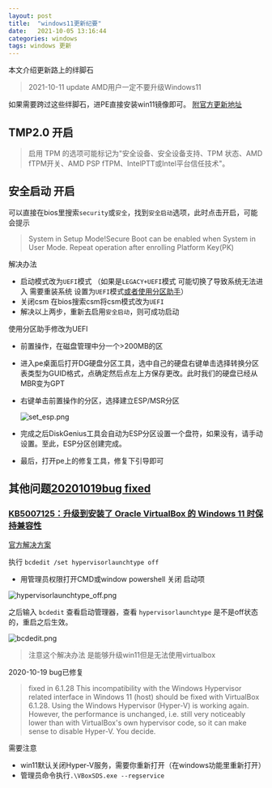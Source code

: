 ```yaml
---
layout: post
title:  "windows11更新纪要"
date:   2021-10-05 13:16:44
categories: windows
tags: windows 更新
---
```




本文介绍更新路上的绊脚石

> 2021-10-11 update AMD用户一定不要升级Windows11

如果需要跨过这些绊脚石，进PE直接安装win11镜像即可。
[附官方更新地址](https://www.microsoft.com/zh-cn/software-download/windows11)

## TMP2.0 开启

> 启用 TPM 的选项可能标记为"安全设备、安全设备支持、TPM 状态、AMD fTPM开关、AMD PSP fTPM、IntelPTT或Intel平台信任技术"。

## 安全启动 开启

可以直接在bios里搜索`security`或`安全`，找到`安全启动`选项，此时点击开启，可能会提示

> System in Setup Mode!Secure Boot can be enabled when System in User Mode. Repeat operation after enrolling Platform Key(PK)

解决办法

* 启动模式改为`UEFI`模式 （如果是`LEGACY+UEFI`模式 可能切换了导致系统无法进入 需要重装系统 设置为`UEFI`模式[或者使用分区助手](#dg_op)）
* 关闭csm 在bios搜索csm将csm模式改为`UEFI`
* 解决以上两步，重新去启用`安全启动`，则可成功启动


<span id="dg_op">使用分区助手修改为UEFI</span>
* 前置操作，在磁盘管理中分一个>200MB的区
* 进入pe桌面后打开DG硬盘分区工具，选中自己的硬盘右键单击选择转换分区表类型为GUID格式，点确定然后点左上方保存更改。此时我们的硬盘已经从MBR变为GPT
* 右键单击前置操作的分区，选择建立ESP/MSR分区

  ![set_esp.png](https://i.loli.net/2021/10/07/xmoZ9JuesbIWTgN.png)
* 完成之后DiskGenius工具会自动为ESP分区设置一个盘符，如果没有，请手动设置。至此，ESP分区创建完成。
* 最后，打开pe上的修复工具，修复下引导即可


## 其他问题[20201019bug fixed](#fixed20536)

### [KB5007125：升级到安装了 Oracle VirtualBox 的 Windows 11 时保持兼容性](https://support.microsoft.com/zh-cn/topic/kb5007125-%E5%8D%87%E7%BA%A7%E5%88%B0%E5%AE%89%E8%A3%85%E4%BA%86-oracle-virtualbox-%E7%9A%84-windows-11-%E6%97%B6%E4%BF%9D%E6%8C%81%E5%85%BC%E5%AE%B9%E6%80%A7-ea84b50c-77f5-473c-99a8-81c2b7b53d35)

[官方解决方案](https://www.virtualbox.org/ticket/20536)

执行 `bcdedit /set hypervisorlaunchtype off`

* 用管理员权限打开CMD或window powershell 关闭 启动项

![hypervisorlaunchtype_off.png](https://i.loli.net/2021/10/11/K7sOnQZbuvaqBic.png)

之后输入 `bcdedit` 查看启动管理器，查看 `hypervisorlaunchtype` 是不是off状态的，重启之后生效。

![bcdedit.png](https://i.loli.net/2021/10/11/T4vshnFbzEkf5Oj.png)

> 注意这个解决办法 是能够升级win11但是无法使用virtualbox


<span id="fixed20536">2020-10-19 bug已修复</span>
> fixed in 6.1.28
> This incompatibility with the Windows Hypervisor related interface in Windows 11 (host) should be fixed with VirtualBox 6.1.28.
> Using the Windows Hypervisor (Hyper-V) is working again. However, the performance is unchanged, i.e. still very noticeably lower than with VirtualBox's own hypervisor code, so it can make sense to disable Hyper-V. You decide.

需要注意
- win11默认关闭Hyper-V服务，需要你重新打开（在windows功能里重新打开）
- 管理员命令执行`.\VBoxSDS.exe --regservice`